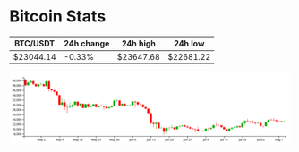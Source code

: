 # Bitcoin Stats

BTC/USDT|24h change|24h high|24h low|
|---|---|---|---|
|$23044.14|-0.33%|$23647.68|$22681.22|

<img src="./chart.svg">
